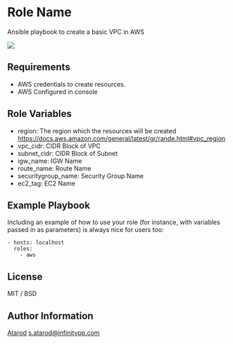 Role Name
=========

Ansible playbook to create a basic VPC in AWS

<img src="https://infinitypp.com/wp-content/uploads/2018/04/Untitled-Diagram-2.png">

Requirements
------------

* AWS credentials to create resources.
* AWS Configured in console

Role Variables
--------------

* region: The region which the resources will be created https://docs.aws.amazon.com/general/latest/gr/rande.html#vpc_region
* vpc_cidr: CIDR Block of VPC
* subnet_cidr: CIDR Block of Subnet
* igw_name: IGW Name
* route_name: Route Name
* securitygroup_name: Security Group Name
* ec2_tag: EC2 Name


Example Playbook
----------------

Including an example of how to use your role (for instance, with variables passed in as parameters) is always nice for users too:

    - hosts: localhost
      roles:
        - aws
        

License
-------

MIT / BSD

Author Information
------------------

<a href="https://infinitypp.com">Atarod</a>  <s.atarod@infinitypp.com> 